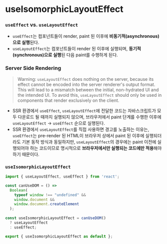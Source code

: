 # useIsomorphicLayoutEffect

### `useEffect` vs. `useLayoutEffect`

* `useEffect`는 컴포넌트들이 render, paint 된 이후에 **비동기적(asynchronous)으로 실행**된다.
* `useLayoutEffect`는 컴포넌트들이 render 된 이후에 실행되며, **동기적(synchronous)으로 실행**된 다음 paint를 수행하게 된다.

### Server Side Rendering

> Warning: `useLayoutEffect` does nothing on the server, because its effect cannot be encoded into the server renderer's output format. This will lead to a mismatch between the initial, non-hydrated UI and the intended UI. To avoid this, `useLayoutEffect` should only be used in components that render exclusively on the client.

* SSR 환경에서 `useEffect`, `useLayoutEffect`에 전달한 코드는 자바스크립트가 모두 다운로드 될 때까지 실행되지 않으며, 브라우저에서 paint 단계를 수행한 이후에 `useLayoutEffect` -> `useEffect` 순으로 실행된다.
* SSR 환경에서 `useLayoutEffect`를 직접 사용하면 경고를 노출하는 이유는, `useEffect`는 pre-render 된 HTML이 브라우저 상에서 paint 된 이후에 실행되더라도 기본 동작 방식과 동일하지만, `useLayoutEffect`의 경우에는 paint 이전에 실행되어야 하는 코드이므로 명시적으로 **브라우저에서만 실행되는 코드에만 적용**해야 하기 때문이다.

### `useIsomorphicLayoutEffect`

```typescript
import { useLayoutEffect, useEffect } from 'react';

const canUseDOM = () =>
  Boolean(
    typeof window !== "undefined" &&
    window.document &&
    window.document.createElement
  );
  
const useIsomorphicLayoutEffect = canUseDOM()
  ? useLayoutEffect
  : useEffect;

export { useIsomorphicLayoutEffect as default };
```





